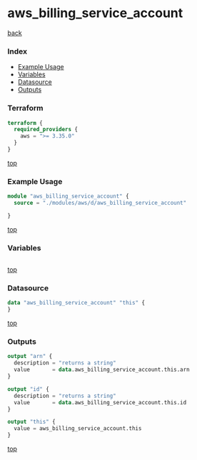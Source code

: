 # aws_billing_service_account

[back](../aws.md)

### Index

- [Example Usage](#example-usage)
- [Variables](#variables)
- [Datasource](#datasource)
- [Outputs](#outputs)

### Terraform

```terraform
terraform {
  required_providers {
    aws = ">= 3.35.0"
  }
}
```

[top](#index)

### Example Usage

```terraform
module "aws_billing_service_account" {
  source = "./modules/aws/d/aws_billing_service_account"

}
```

[top](#index)

### Variables

```terraform
```

[top](#index)

### Datasource

```terraform
data "aws_billing_service_account" "this" {
}
```

[top](#index)

### Outputs

```terraform
output "arn" {
  description = "returns a string"
  value       = data.aws_billing_service_account.this.arn
}

output "id" {
  description = "returns a string"
  value       = data.aws_billing_service_account.this.id
}

output "this" {
  value = aws_billing_service_account.this
}
```

[top](#index)